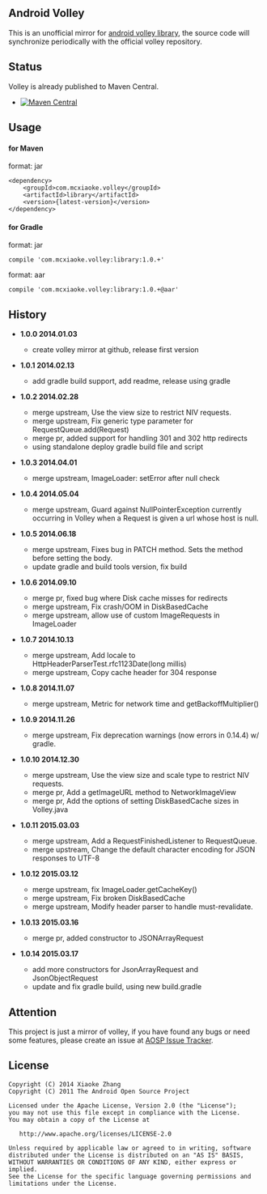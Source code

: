 Android Volley  
----------
This is an unofficial mirror for [android volley library](https://android.googlesource.com/platform/frameworks/volley), the source code will synchronize periodically with the official volley repository.


## Status

Volley is already published to Maven Central.  

* [![Maven Central](http://img.shields.io/badge/2015.03.17-com.mcxiaoke.volley:library:1.0.14-brightgreen.svg)](http://search.maven.org/#artifactdetails%7Ccom.mcxiaoke.volley%7Clibrary%7C1.0.14%7Cjar) 


## Usage

#### for Maven

format: jar

```
<dependency>
    <groupId>com.mcxiaoke.volley</groupId>
    <artifactId>library</artifactId>
    <version>{latest-version}</version>
</dependency>
```


#### for Gradle

format: jar

```
compile 'com.mcxiaoke.volley:library:1.0.+'
```


format: aar

```
compile 'com.mcxiaoke.volley:library:1.0.+@aar'
```



## History

* **1.0.0  2014.01.03** 
    * create volley mirror at github, release first version
    
* **1.0.1  2014.02.13** 
    * add gradle build support, add readme, release using gradle
    
* **1.0.2  2014.02.28** 
    * merge upstream, Use the view size to restrict NIV requests. 
    * merge upstream, Fix generic type parameter for RequestQueue.add(Request) 
    * merge pr, added support for handling 301 and 302 http redirects
    * using standalone deploy gradle build file and script
    
* **1.0.3  2014.04.01** 
    * merge upstream, ImageLoader: setError after null check 
    
* **1.0.4  2014.05.04**
    * merge upstream, Guard against NullPointerException currently occurring in Volley when a Request is given a url whose host is null.
    
* **1.0.5  2014.06.18**
    * merge upstream, Fixes bug in PATCH method. Sets the method before setting the body.
    * update gradle and build tools version, fix build
    
* **1.0.6  2014.09.10**
    * merge pr, fixed bug where Disk cache misses for redirects 
    * merge upstream, Fix crash/OOM in DiskBasedCache
    * merge upstream, allow use of custom ImageRequests in ImageLoader
    
* **1.0.7  2014.10.13**
    * merge upstream, Add locale to HttpHeaderParserTest.rfc1123Date(long millis)
    * merge upstream, Copy cache header for 304 response
    
* **1.0.8  2014.11.07**
    * merge upstream, Metric for network time and getBackoffMultiplier() 

* **1.0.9  2014.11.26**
    * merge upstream, Fix deprecation warnings (now errors in 0.14.4) w/ gradle.
    
* **1.0.10 2014.12.30**
    * merge upstream, Use the view size and scale type to restrict NIV requests. 
    * merge pr, Add a getImageURL method to NetworkImageView 
    * merge pr, Add the options of setting DiskBasedCache sizes in Volley.java 
    
* **1.0.11 2015.03.03**
    * merge upstream, Add a RequestFinishedListener to RequestQueue. 
    * merge upstream, Change the default character encoding for JSON responses to UTF-8
    
* **1.0.12 2015.03.12**
    * merge upstream, fix ImageLoader.getCacheKey() 
    * merge upstream, Fix broken DiskBasedCache 
    * merge upstream, Modify header parser to handle must-revalidate.
    
* **1.0.13 2015.03.16**
    * merge pr, added constructor to JSONArrayRequest 
    
* **1.0.14 2015.03.17**
    * add more constructors for JsonArrayRequest and JsonObjectRequest
    * update and fix gradle build, using new build.gradle




## Attention  

This project is just a mirror of volley, if you have found any bugs or need some features, please create an issue at [AOSP Issue Tracker](https://code.google.com/p/android/issues/list).


## License


    Copyright (C) 2014 Xiaoke Zhang
    Copyright (C) 2011 The Android Open Source Project

    Licensed under the Apache License, Version 2.0 (the "License");
    you may not use this file except in compliance with the License.
    You may obtain a copy of the License at

       http://www.apache.org/licenses/LICENSE-2.0

    Unless required by applicable law or agreed to in writing, software
    distributed under the License is distributed on an "AS IS" BASIS,
    WITHOUT WARRANTIES OR CONDITIONS OF ANY KIND, either express or implied.
    See the License for the specific language governing permissions and
    limitations under the License.

